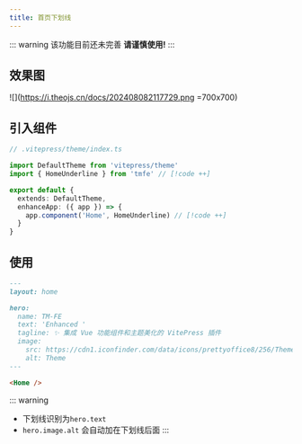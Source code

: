 ```yaml
---
title: 首页下划线
---
```


::: warning
该功能目前还未完善 **请谨慎使用!**
:::

## 效果图

![](https://i.theojs.cn/docs/202408082117729.png =700x700)

## 引入组件

```ts
// .vitepress/theme/index.ts

import DefaultTheme from 'vitepress/theme'
import { HomeUnderline } from 'tmfe' // [!code ++]

export default {
  extends: DefaultTheme,
  enhanceApp: ({ app }) => {
    app.component('Home', HomeUnderline) // [!code ++]
  }
}
```

## 使用

```md
---
layout: home

hero:
  name: TM-FE
  text: 'Enhanced '
  tagline: ✨ 集成 Vue 功能组件和主题美化的 VitePress 插件
  image:
    src: https://cdn1.iconfinder.com/data/icons/prettyoffice8/256/Theme.png
    alt: Theme
---

<Home />
```

::: warning

- 下划线识别为`hero.text`
- `hero.image.alt` 会自动加在下划线后面
  :::
